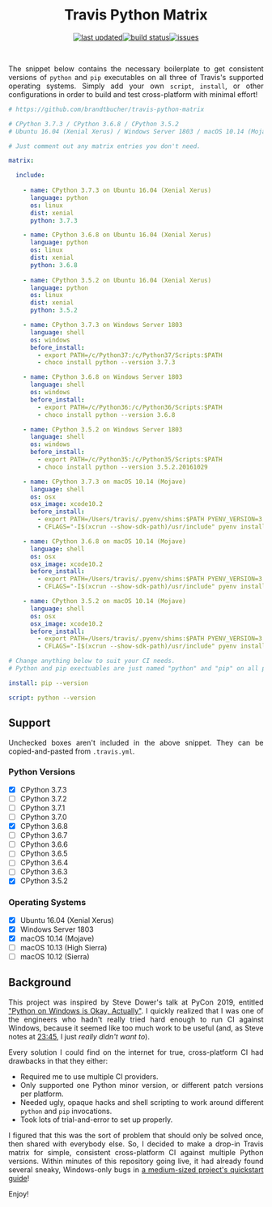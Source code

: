 <div align=justify>

<div align=center>

Travis Python Matrix
====================

[![last updated](https://img.shields.io/github/last-commit/brandtbucher/travis-python-matrix.svg?label=updated&style=for-the-badge)](https://github.com/brandtbucher/travis-python-matrix)[![build status](https://img.shields.io/travis/com/brandtbucher/travis-python-matrix/master.svg?style=for-the-badge)](https://travis-ci.com/brandtbucher/travis-python-matrix)[![issues](https://img.shields.io/github/issues-raw/brandtbucher/travis-python-matrix.svg?label=issues&style=for-the-badge)](https://github.com/brandtbucher/travis-python-matrix/issues)

<br>

</div>

The snippet below contains the necessary boilerplate to get consistent versions of `python` and `pip` executables on all three of Travis's supported operating systems. Simply add your own `script`, `install`, or other configurations in order to build and test cross-platform with minimal effort!

```yml
# https://github.com/brandtbucher/travis-python-matrix

# CPython 3.7.3 / CPython 3.6.8 / CPython 3.5.2
# Ubuntu 16.04 (Xenial Xerus) / Windows Server 1803 / macOS 10.14 (Mojave)

# Just comment out any matrix entries you don't need.

matrix:

  include:
  
    - name: CPython 3.7.3 on Ubuntu 16.04 (Xenial Xerus)
      language: python
      os: linux
      dist: xenial
      python: 3.7.3

    - name: CPython 3.6.8 on Ubuntu 16.04 (Xenial Xerus)
      language: python
      os: linux
      dist: xenial
      python: 3.6.8
      
    - name: CPython 3.5.2 on Ubuntu 16.04 (Xenial Xerus)
      language: python
      os: linux
      dist: xenial
      python: 3.5.2

    - name: CPython 3.7.3 on Windows Server 1803
      language: shell
      os: windows
      before_install:
        - export PATH=/c/Python37:/c/Python37/Scripts:$PATH
        - choco install python --version 3.7.3

    - name: CPython 3.6.8 on Windows Server 1803
      language: shell
      os: windows
      before_install:
        - export PATH=/c/Python36:/c/Python36/Scripts:$PATH
        - choco install python --version 3.6.8

    - name: CPython 3.5.2 on Windows Server 1803
      language: shell
      os: windows
      before_install:
        - export PATH=/c/Python35:/c/Python35/Scripts:$PATH
        - choco install python --version 3.5.2.20161029

    - name: CPython 3.7.3 on macOS 10.14 (Mojave)
      language: shell
      os: osx
      osx_image: xcode10.2
      before_install:
        - export PATH=/Users/travis/.pyenv/shims:$PATH PYENV_VERSION=3.7.3
        - CFLAGS="-I$(xcrun --show-sdk-path)/usr/include" pyenv install $PYENV_VERSION

    - name: CPython 3.6.8 on macOS 10.14 (Mojave)
      language: shell
      os: osx
      osx_image: xcode10.2
      before_install:
        - export PATH=/Users/travis/.pyenv/shims:$PATH PYENV_VERSION=3.6.8
        - CFLAGS="-I$(xcrun --show-sdk-path)/usr/include" pyenv install $PYENV_VERSION

    - name: CPython 3.5.2 on macOS 10.14 (Mojave)
      language: shell
      os: osx
      osx_image: xcode10.2
      before_install:
        - export PATH=/Users/travis/.pyenv/shims:$PATH PYENV_VERSION=3.5.2
        - CFLAGS="-I$(xcrun --show-sdk-path)/usr/include" pyenv install $PYENV_VERSION

# Change anything below to suit your CI needs.
# Python and pip exectuables are just named "python" and "pip" on all platforms!

install: pip --version

script: python --version
```

Support
-------

Unchecked boxes aren't included in the above snippet. They can be copied-and-pasted from `.travis.yml`.

### Python Versions

- [X] CPython 3.7.3
- [ ] CPython 3.7.2
- [ ] CPython 3.7.1
- [ ] CPython 3.7.0
- [X] CPython 3.6.8
- [ ] CPython 3.6.7
- [ ] CPython 3.6.6
- [ ] CPython 3.6.5
- [ ] CPython 3.6.4
- [ ] CPython 3.6.3
- [X] CPython 3.5.2

### Operating Systems

- [X] Ubuntu 16.04 (Xenial Xerus)
- [X] Windows Server 1803
- [X] macOS 10.14 (Mojave)
- [ ] macOS 10.13 (High Sierra)
- [ ] macOS 10.12 (Sierra)
 
Background
----------
 
This project was inspired by Steve Dower's talk at PyCon 2019, entitled ["Python on Windows is Okay, Actually"](https://www.youtube.com/watch?v=uoI57uMdDD4). I quickly realized that I was one of the engineers who hadn't really tried hard enough to run CI against Windows, because it seemed like too much work to be useful (and, as Steve notes at [23:45](https://youtu.be/uoI57uMdDD4?t=1425), I just *really didn't want to*).
 
Every solution I could find on the internet for true, cross-platform CI had drawbacks in that they either:

- Required me to use multiple CI providers.
- Only supported one Python minor version, or different patch versions per platform.
- Needed ugly, opaque hacks and shell scripting to work around different `python` and `pip` invocations.
- Took lots of trial-and-error to set up properly.

I figured that this was the sort of problem that should only be solved once, then shared with everybody else. So, I decided to make a drop-in Travis matrix for simple, consistent cross-platform CI against multiple Python versions. Within minutes of this repository going live, it had already found several sneaky, Windows-only bugs in [a medium-sized project's quickstart guide](https://github.com/InvestmentSystems/static-frame/pull/51)!

Enjoy!

</div>
